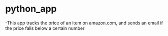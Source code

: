 # python_app

-This app tracks the price of an item on amazon.com, and sends an email
if the price falls below a certain number
